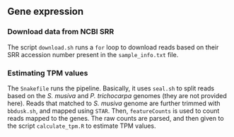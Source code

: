 ## Gene expression

### Download data from NCBI SRR
The script `download.sh` runs a `for` loop to download reads based on their SRR accession number present in the `sample_info.txt` file.

### Estimating TPM values
The `Snakefile` runs the pipeline. Basically, it uses `seal.sh` to split reads based on the *S. musiva* and *P. trichocarpa* genomes (they are not provided here). Reads that matched to *S. musiva* genome are further trimmed with `bbdusk.sh`, and mapped using `STAR`. Then, `featureCounts` is used to count reads mapped to the genes. The raw counts are parsed, and then given to the script `calculate_tpm.R` to estimate TPM values.